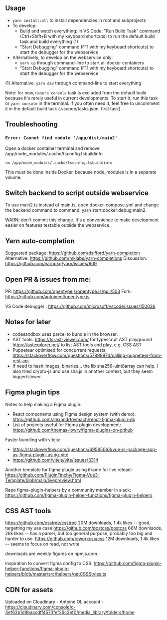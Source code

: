 ## Usage

- `yarn install:all` to install dependencies in root and subprojects
- To develop:
  - Build and watch everything: in VS Code: "Run Build Task" command (Ctrl+Shift+B with my keyboard shortcuts) to run the default build task and build everything (1)
  - "Start Debugging" command (F11 with my keyboard shortcuts) to start the debugger for the webservice
- Alternatively, to develop on the webservice only:
  - `yarn up` through command-line to start all docker containers
  - "Start Debugging" command (F11 with my keyboard shortcuts) to start the debugger for the webservice

(1) Alternative: `yarn dev` through command-line to start everything

Note: for now, `Hasura console` task is excluded from the default build because it's rarely useful in current developments. To start it, run this task or `yarn console` in the terminal. If you often need it, feel free to uncomment it in the default build task (.vscode/tasks.json, first task).

## Troubleshooting

### `Error: Cannot find module '/app/dist/main2'`

Open a docker container terminal and remove /app/node_modules/.cache/tsconfig.tsbuildinfo

`rm /app/node_modules/.cache/tsconfig.tsbuildinfo`

This must be done inside Docker, because node_modules is in a separate volume.

## Switch backend to script outside webservice

To use main2.ts instead of main.ts, open docker-compose.yml and change the backend command to command: yarn start:docker:debug:main2.

WARN: don't commit this change. It's a convenience to make development easier on features testable outside the webservice.

## Yarn auto-completion

Suggested package: https://github.com/dsifford/yarn-completion
Alternative: https://github.com/mklabs/yarn-completions
Discussion: https://github.com/yarnpkg/yarn/issues/609

## Open PR & issues from me:

PR: https://github.com/opentypejs/opentype.js/pull/503
Fork: https://github.com/antoineol/opentype.js

VS Code debugger : https://github.com/microsoft/vscode/issues/150036

## Notes for later

- codesandbox uses parcel to bundle in the browser.
- AST tools:
    https://ts-ast-viewer.com/ for typescript AST playground
    https://astexplorer.net/ to list AST tools and play, e.g. CSS AST
- Puppeteer optimised for concurrent requests: https://stackoverflow.com/questions/57898974/calling-puppeteer-from-rest-api
- If need to hash images, binaries... the lib sha256-uint8array can help. I also tried crypto-js and use sha.js in another context, but they seem bigger/slower.

## Figma plugin tips

Notes to help making a Figma plugin:

- React components using Figma design system (with demo): https://github.com/alexandrtovmach/react-figma-plugin-ds
- List of projects useful for Figma plugin development: https://github.com/thomas-lowry/figma-plugins-on-github

Faster bundling with vitejs:

- https://stackoverflow.com/questions/69585063/vue-js-package-app-as-figma-plugin-using-vite
- https://github.com/vitejs/vite/issues/3314

Another template for figma plugin using iframe for live reload: https://github.com/PluginFinchy/Figma-Vue3-Template/blob/main/livepreview.html

Repo figma-plugin-helpers by a community member in slack: https://github.com/figma-plugin-helper-functions/figma-plugin-helpers

## CSS AST tools

https://github.com/csstree/csstree  20M downloads, 1.4k likes -- good, targetting my use case
https://github.com/postcss/postcss  66M downlaods, 26k likes -- has a parser, but too general purpose, probably too big and harder to use.
https://github.com/reworkcss/css  12M downloads, 1.4k likes -- seems to focus on read, not write

downloads are weekly figures on npmjs.com.

Inspiration to convert figma config to CSS: https://github.com/figma-plugin-helper-functions/figma-plugin-helpers/blob/master/src/helpers/getCSSStyles.ts

## CDN for assets

Uploaded on Cloudinary - Antoine OL account - https://cloudinary.com/console/c-4ef63b1d9baacdff4573fef39c2ef0/media_library/folders/home
